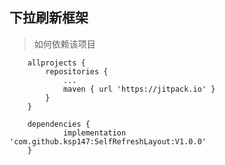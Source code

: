 ## 下拉刷新框架

>如何依赖该项目


    	allprojects {
    		repositories {
    			...
    			maven { url 'https://jitpack.io' }
    		}
    	}

        dependencies {
                implementation 'com.github.ksp147:SelfRefreshLayout:V1.0.0'
        }




